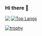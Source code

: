 ### Hi there 👋

<!--
**House-lovers7/House-lovers7** is a ✨ _special_ ✨ repository because its `README.md` (this file) appears on your GitHub profile.

Here are some ideas to get you started:

- 🔭 I’m currently working on ...
- 🌱 I’m currently learning ...
- 👯 I’m looking to collaborate on ...
- 🤔 I’m looking for help with ...
- 💬 Ask me about ...
- 📫 How to reach me: ...
- 😄 Pronouns: ...
- ⚡ Fun fact: ...
-->


<a href="https://github.com/anuraghazra/github-readme-stats">
  <img align="left" src="https://github-readme-stats.vercel.app/api?username=House-lovers7&count_private=true&show_icons=true" />
</a>

[![Top Langs](https://github-readme-stats.vercel.app/api/top-langs/?username=House-lovers7&layout=compact)](https://github.com/anuraghazra/github-readme-stats)

[![trophy](https://github-profile-trophy.vercel.app/?username=House-lovers7&row=2&column=3)](https://github.com/ry/github-profile-trophy)

